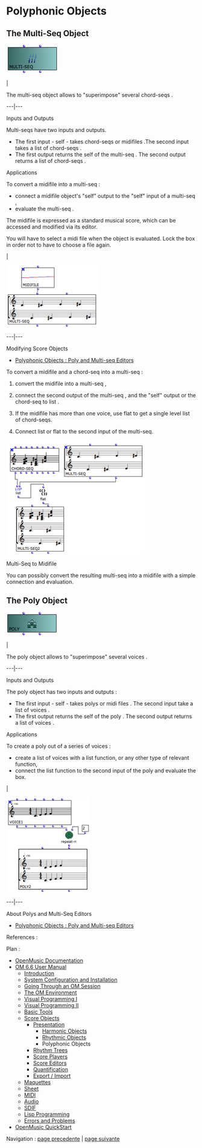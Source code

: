 # Polyphonic Objects

## The Multi-Seq Object

![](../res/multiseq_icon.png)

|

The  multi-seq object allows to "superimpose" several  chord-seqs .  
  
---|---  
  
Inputs and Outputs

Multi-seqs have two inputs and outputs.

  * The first input - self - takes  chord-seqs or  midifiles .The second input takes a list of  chord-seqs .
  * The first output returns the self of the  multi-seq . The second output returns a list of  chord-seqs .

Applications

To convert a  midifile into a  multi-seq  :

  * connect a  midifile object's "self" output to the "self" input of a  multi-seq ,
  * evaluate the  multi-seq .

The  midifile is expressed as a standard musical score, which can be accessed
and modified via its editor.

You will have to select a midi file when the object is evaluated. Lock the box
in order not to have to choose a file again.

|

![](../res/convertmidimulti.png)  
  
---|---  
  
Modifying Score Objects

  * [Polyphonic Objects : Poly and Multi-seq Editors](Poly-Multi-Editor)

To convert a  midifile  and a  chord-seq into a  multi-seq :

  1. convert the  midifile into a  multi-seq ,

  2. connect the second output of the  multi-seq , and the "self" output or the  chord-seq to  list .

  3. If the  midifile has more than one voice, use flat to get a single level list of chord-seqs.

  4. Connect  list or  flat to the second input of the multi-seq.

![](../res/midichordseqmulti.png)

Multi-Seq to Midifile

You can possibly convert the resulting  multi-seq into a midifile with a
simple connection and evaluation.

## The Poly Object

![](../res/poly_icon_1.png)

|

The  poly object allows to "superimpose" several  voices .  
  
---|---  
  
Inputs and Outputs

The poly object has two inputs and outputs :

  * The first input - self - takes  polys or  midi files . The second input take a list of  voices .
  * The first output returns the self of the  poly . The second output returns a list of  voices .

Applications

To create a poly out of a series of  voices  :

  * create a list of voices with a  list function, or any other type of relevant function, 
  * connect the list function to the second input of the  poly and evaluate the box.

|

![](../res/polybasic.png)  
  
---|---  
  
About Polys and Multi-Seq Editors

  * [Polyphonic Objects : Poly and Multi-seq Editors](Poly-Multi-Editor)

References :

Plan :

  * [OpenMusic Documentation](OM-Documentation)
  * [OM 6.6 User Manual](OM-User-Manual)
    * [Introduction](00-Sommaire)
    * [System Configuration and Installation](Installation)
    * [Going Through an OM Session](Goingthrough)
    * [The OM Environment](Environment)
    * [Visual Programming I](BasicVisualProgramming)
    * [Visual Programming II](AdvancedVisualProgramming)
    * [Basic Tools](BasicObjects)
    * [Score Objects](ScoreObjects)
      * [Presentation](Score-Objects-Intro)
        * [Harmonic Objects](Note-Chord-Chord-seq)
        * [Rhythmic Objects](RhythmicObjects)
        * Polyphonic Objects
      * [Rhythm Trees](RT)
      * [Score Players](ScorePlayer)
      * [Score Editors](ScoreEditors)
      * [Quantification](Quantification)
      * [Export / Import](ImportExport)
    * [Maquettes](Maquettes)
    * [Sheet](Sheet)
    * [MIDI](MIDI)
    * [Audio](Audio)
    * [SDIF](SDIF)
    * [Lisp Programming](Lisp)
    * [Errors and Problems](errors)
  * [OpenMusic QuickStart](QuickStart-Chapters)

Navigation : [page precedente](RhythmicObjects "page précédente\(Rhythmic
Objects\)") | [page suivante](RT "page suivante\(Rhythm Trees\)")


